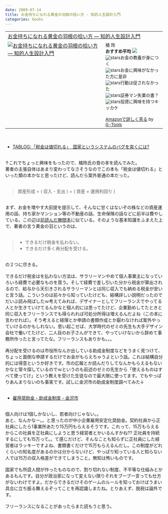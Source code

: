 ```yaml
---
date: 2009-07-14
title: お金持ちになれる黄金の羽根の拾い方 - 知的人生設計入門
categories: books
---
```

<table border="0" cellpadding="5"><tbody><tr><td colspan="2"><a href="http://www.amazon.co.jp/%E3%81%8A%E9%87%91%E6%8C%81%E3%81%A1%E3%81%AB%E3%81%AA%E3%82%8C%E3%82%8B%E9%BB%84%E9%87%91%E3%81%AE%E7%BE%BD%E6%A0%B9%E3%81%AE%E6%8B%BE%E3%81%84%E6%96%B9-%E2%80%95-%E7%9F%A5%E7%9A%84%E4%BA%BA%E7%94%9F%E8%A8%AD%E8%A8%88%E5%85%A5%E9%96%80-%E6%A9%98-%E7%8E%B2/dp/4344002628%3FSubscriptionId%3D0G91FPYVW6ZGWBH4Y9G2%26tag%3Dwarikiru-22%26linkCode%3Dxm2%26camp%3D2025%26creative%3D165953%26creativeASIN%3D4344002628" target="_blank">お金持ちになれる黄金の羽根の拾い方 ― 知的人生設計入門</a><img src="http://www.assoc-amazon.jp/e/ir?t=warikiru-22&amp;l=ur2&amp;o=9" alt="" width="1" border="0" height="1" /></td></tr><tr><td valign="top"><a href="http://www.amazon.co.jp/%E3%81%8A%E9%87%91%E6%8C%81%E3%81%A1%E3%81%AB%E3%81%AA%E3%82%8C%E3%82%8B%E9%BB%84%E9%87%91%E3%81%AE%E7%BE%BD%E6%A0%B9%E3%81%AE%E6%8B%BE%E3%81%84%E6%96%B9-%E2%80%95-%E7%9F%A5%E7%9A%84%E4%BA%BA%E7%94%9F%E8%A8%AD%E8%A8%88%E5%85%A5%E9%96%80-%E6%A9%98-%E7%8E%B2/dp/4344002628%3FSubscriptionId%3D0G91FPYVW6ZGWBH4Y9G2%26tag%3Dwarikiru-22%26linkCode%3Dxm2%26camp%3D2025%26creative%3D165953%26creativeASIN%3D4344002628" target="_blank"><img src="http://ecx.images-amazon.com/images/I/51BPX3ABT1L._SL160_.jpg" alt="お金持ちになれる黄金の羽根の拾い方 ― 知的人生設計入門" border="0" /></a></td><td valign="top"><span style="font-size:85%;">橘 玲<br /><strong>おすすめ平均</strong> <img src="http://g-images.amazon.com/images/G/01/detail/stars-3-5.gif" /><br /><img src="http://g-images.amazon.com/images/G/01/detail/stars-5-0.gif" alt="stars" />お金の教養が身につく<br /><img src="http://g-images.amazon.com/images/G/01/detail/stars-5-0.gif" alt="stars" />お金に興味がなかった方に是非<br /><img src="http://g-images.amazon.com/images/G/01/detail/stars-3-0.gif" alt="stars" />行動は促されなかった<br /><img src="http://g-images.amazon.com/images/G/01/detail/stars-4-0.gif" alt="stars" />証券マン失業の書？<br /><img src="http://g-images.amazon.com/images/G/01/detail/stars-4-0.gif" alt="stars" />投資に興味を持つキッカケ<br /><br /><a href="http://www.amazon.co.jp/%E3%81%8A%E9%87%91%E6%8C%81%E3%81%A1%E3%81%AB%E3%81%AA%E3%82%8C%E3%82%8B%E9%BB%84%E9%87%91%E3%81%AE%E7%BE%BD%E6%A0%B9%E3%81%AE%E6%8B%BE%E3%81%84%E6%96%B9-%E2%80%95-%E7%9F%A5%E7%9A%84%E4%BA%BA%E7%94%9F%E8%A8%AD%E8%A8%88%E5%85%A5%E9%96%80-%E6%A9%98-%E7%8E%B2/dp/4344002628%3FSubscriptionId%3D0G91FPYVW6ZGWBH4Y9G2%26tag%3Dwarikiru-22%26linkCode%3Dxm2%26camp%3D2025%26creative%3D165953%26creativeASIN%3D4344002628" target="_blank">Amazonで詳しく見る</a></span><span style="font-size:85%;"> by <a href="http://www.goodpic.com/mt/aws/index.html">G-Tools</a></span></td></tr></tbody></table><br /><ul><li><a href="http://blog.livedoor.jp/tabbata/archives/50693023.html">TABLOG:「税金は値切れる」　国家というシステムのバグを突くには?</a></li></ul><br />↑これでちょっと興味をもったので、橘玲氏の昔の本を読んでみた。<br />著者の主張自体はあまり変わってなさそうなのでこの本も「税金は値切れる」といった類の本かなと思ったけど、読んだら案外普通の本だった。<br /><br /><blockquote>資産形成 = ( 収入 - 支出 ) + ( 資産 × 運用利回り )</blockquote><br />まず、お金を増やす大前提を提示して、そんなに甘くはないぞの株などの資産運用の話、持ち家かマンション等の不動産の話、生命保険の話などに前半は費やしている。この辺は<a href="http://warikiru.blogspot.com/2009/03/basic-financial-literacy.html">前読んだ勝間本</a>に似ている。そのような基本知識をふまえた上で、著者の言う黄金の羽というのは、<br /><br /><blockquote><ul><li>できるだけ税金を払わない。</li><li>できるだけ多く再分配を受ける。</li></ul></blockquote><br />の２つに尽きる。<br /><br />できるだけ税金はを払わない方法は、サラリーマンやめて個人事業主になっていろいろ経費で必要なものを買う。そして経費で差し引いた分から税金が算出されるので、給与から天引きされるサラリーマンとは同じ収入でも納める税金が安いと言う話。こういうのは前々から知っていたけども、結構詳しい説明だったのでだいぶ読み飛ばしたｗ考えてみれば、デザイナーとしてフリーランスでやってる人とか生きていけてるんかなと個人的には思ってたけど、企業勤めしてたときと同じ収入をフリーランスでも得られれば可処分所得は増えるんだよね（この本に言わせれば）。そう考えると経理とか申請の書類作成とか厭わなければ案外やっていけるのかもしれない。思い起こせば、大学時代のゼミの先生も大手デザイン会社で働いてたけど、二人目のお子さんができて、やっていけないから辞めて事務所作ったと言ってたな。フリーランスもありかも。。。<br /><br />再分配を受けるのは市役所なんか出している助成金制度などをうまく見つけて、ちょっと面倒な申請するだけでお金がもらえちゃうよという話。これは結構自分的には得意というか好きです。市の広報とか読んだりしてなんかもらえるもないかなと常々探しているのでｗというのも前述のゼミの先生から「使えるものはすべて使ってけ」という教えを受けた生徒なので最大限に使ってます。でもやっぱりあんまりないのも事実です。試しに金沢市の助成金制度調べてみた↓<br /><br /><ul><li><a href="http://www4.city.kanazawa.lg.jp/17040/shoureikin/syoureikin.jsp">雇用奨励金・助成金制度 - 金沢市</a></li></ul><br />個人向けは1個しかないし、若者向けじゃない。。<br />あと、なんかなー。。と思ったのが中小企業雇用安定化奨励金。契約社員から正社員にしたら1事業所あたり15万円もらえるそうです。これって、15万もらえるからこの社員を正社員にしようと思う経営者とかいるんすかね?? 正社員を持続するにしても15万って。。て感じだけど、そんなことも知らずに正社員にした経営者はラッキーですよね、書類書くだけで15万もらえるんだし。この制度がどれくらいの知名度があるのかは分からないけど、やっぱり知っている人と知らない人では15万の収入格差ができてしまうこと。無知は怖いものです。<br /><br />国家でも所詮人間が作ったものなので、割り切れない制度、不平等な仕組みとかあるもんです。自分が政治家になって変えない限りそれをブーブー言っても仕方がないわけですよ。だからできるだけそのゲームのルールを知っておけばうまい具合に立ち振る舞えるぞってことを再認識しまたね。とりあえず、脱税は論外です。<br /><br />フリーランスになることがあったらまた読もうと思う。
